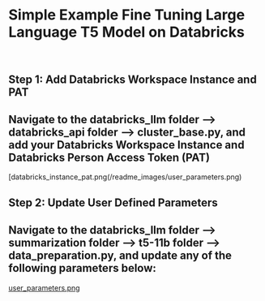 # Simple Example Fine Tuning Large Language T5 Model on Databricks<br><br>

## Step 1: Add Databricks Workspace Instance and PAT
## Navigate to the databricks_llm folder --> databricks_api folder --> cluster_base.py, and add your Databricks Workspace Instance and Databricks Person Access Token (PAT)<br>
[databricks_instance_pat.png(/readme_images/user_parameters.png)

## Step 2: Update User Defined Parameters
## Navigate to the databricks_llm folder --> summarization folder --> t5-11b folder --> data_preparation.py, and update any of the following parameters below:<br>
[user_parameters.png](/readme_images/user_parameters.png)